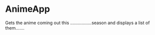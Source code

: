 # AnimeApp
Gets the anime coming out this .................season and displays a list of them.......


